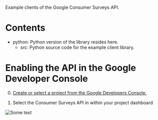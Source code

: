 Example clients of the Google Consumer Surveys API.

# Contents

- python: Python version of the library resides here.
  - src: Python source code for the example client library.


# Enabling the API in the Google Developer Console

0. [Create or select a project from the Google Developers Console.](https://pantheon.corp.google.com/project "Link to Google Developers Console")

1. Select the Consumer Surveys API in within your project dashboard

![Some text](/../screenshots/screenshots/dev_console_pick_project_and_api.png
"Enable the Consumer Surveys API")
